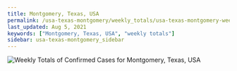 ```yaml
---
title: Montgomery, Texas, USA
permalink: /usa-texas-montgomery/weekly_totals/usa-texas-montgomery-weekly_totals.html
last_updated: Aug 5, 2021
keywords: ["Montgomery, Texas, USA", "weekly totals"]
sidebar: usa-texas-montgomery_sidebar
---
```


![Weekly Totals of Confirmed Cases for Montgomery, Texas, USA](/covid_tracker/images/graphs/usa-texas-montgomery-weekly_totals_graph.png)
